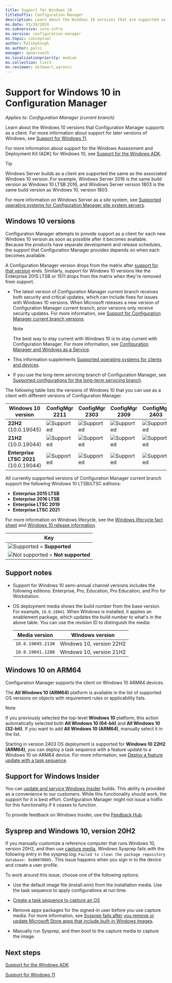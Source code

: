 ```yaml
---
title: Support for Windows 10
titleSuffix: Configuration Manager
description: Learn about the Windows 10 versions that are supported as clients with Configuration Manager.
ms.date: 03/28/2024
ms.subservice: core-infra
ms.service: configuration-manager
ms.topic: conceptual
author: PalikaSingh
ms.author: palsi
manager: apoorvseth
ms.localizationpriority: medium
ms.collection: tier3
ms.reviewer: mstewart,aaroncz 
---
```


# Support for Windows 10 in Configuration Manager

*Applies to: Configuration Manager (current branch)*

Learn about the Windows 10 versions that Configuration Manager supports as a client. For more information about support for later versions of Windows, see [Support for Windows 11](support-for-windows-11.md).

For more information about support for the Windows Assessment and Deployment Kit (ADK) for Windows 10, see [Support for the Windows ADK](support-for-windows-adk.md).

> [!TIP]
> Windows Server builds as a client are supported the same as the associated Windows 10 version. For example, Windows Server 2016 is the same build version as Windows 10 LTSB 2016, and Windows Server version 1803 is the same build version as Windows 10, version 1803.
>
> For more information on Windows Server as a site system, see [Supported operating systems for Configuration Manager site system servers](supported-operating-systems-for-site-system-servers.md).

## Windows 10 versions

Configuration Manager attempts to provide support as a client for each new Windows 10 version as soon as possible after it becomes available. Because the products have separate development and release schedules, the support that Configuration Manager provides depends on when each becomes available.

A Configuration Manager version drops from the matrix after [support for that version](../../servers/manage/current-branch-versions-supported.md) ends. Similarly, support for Windows 10 versions like the Enterprise 2015 LTSB or 1511 drops from the matrix when they're removed from support.

- The latest version of Configuration Manager current branch receives both security and critical updates, which can include fixes for issues with Windows 10 versions. When Microsoft releases a new version of Configuration Manager current branch, prior versions only receive security updates. For more information, see [Support for Configuration Manager current branch versions](../../servers/manage/current-branch-versions-supported.md).

    > [!NOTE]
    > The best way to stay current with Windows 10 is to stay current with Configuration Manager. For more information, see [Configuration Manager and Windows as a Service](../../understand/configuration-manager-and-windows-as-service.md).

- This information supplements [Supported operating systems for clients and devices](supported-operating-systems-for-clients-and-devices.md).

- If you use the long-term servicing branch of Configuration Manager, see [Supported configurations for the long-term servicing branch](../../understand/supported-configurations-for-ltsb.md).

The following table lists the versions of Windows 10 that you can use as a client with different versions of Configuration Manager.

| Windows 10 version                         | ConfigMgr 2211 | ConfigMgr 2303 | ConfigMgr 2309 | ConfigMgr 2403 |
|--------------------------------------------|----------------|----------------|----------------|----------------|
| **22H2**<br>(10.0.19045) <!--2025-05-13--> |  ![Supported](media/green-check.png)  |  ![Supported](media/green-check.png)  |   ![Supported](media/green-check.png) |![Supported](media/green-check.png) | 
| **21H2**<br>(10.0.19044) <!--06/11/2024--> | ![Supported](media/green-check.png) | ![Supported](media/green-check.png) |  ![Supported](media/green-check.png) |![Supported](media/green-check.png) |  
| **Enterprise LTSC 2021**<br>(10.0.19044) <!--01/12/2027-->| ![Supported](media/green-check.png) | ![Supported](media/green-check.png) | ![Supported](media/green-check.png) | ![Supported](media/green-check.png) | 

All currently supported versions of Configuration Manager current branch support the following Windows 10 LTSB/LTSC editions:

- **Enterprise 2015 LTSB** <!--10/14/2025-->
- **Enterprise 2016 LTSB** <!--10/13/2026-->
- **Enterprise LTSC 2019** <!--01/09/2029-->
- **Enterprise LTSC 2021** <!--01/12/2027-->

For more information on Windows lifecycle, see the [Windows lifecycle fact sheet](/lifecycle/faq/windows) and [Windows 10 release information](/windows/release-health/release-information).

| Key |
|--|
| ![Supported](media/green-check.png) = **Supported** |
| ![Not supported](media/red-x.png) = **Not supported** |

## Support notes

- Support for Windows 10 semi-annual channel versions includes the following editions: Enterprise, Pro, Education, Pro Education, and Pro for Workstation.

- OS deployment media shows the build number from the base version. For example, `10.0.19041`. When Windows is installed, it applies an enablement package, which updates the build number to what's in the above table. You can use the revision ID to distinguish the media:

  | Media version     | Windows version          |
  |-------------------|--------------------------|
  | `10.0.19045.2130` | Windows 10, version 22H2 |
  | `10.0.19041.1288` | Windows 10, version 21H2 |
 
## <a name="bkmk_arm64"></a> Windows 10 on ARM64

Configuration Manager supports the client on Windows 10 ARM64 devices.<!-- 1353704 -->

The **All Windows 10 (ARM64)** platform is available in the list of supported OS versions on objects with requirement rules or applicability lists.<!--5954175-->

> [!NOTE]
> If you previously selected the top-level **Windows 10** platform, this action automatically selected both **All Windows 10 (64-bit)** and **All Windows 10 (32-bit)**. If you want to add **All Windows 10 (ARM64)**, manually select it in the list.

Starting in version 2403 OS deployment is supported for **Windows 10 22H2 (ARM64)**, you can deploy a task sequence with a feature update to a Windows 10 on ARM64 device. For more information, see [Deploy a feature update with a task sequence](../changes/whats-new-in-version-2103.md#deploy-a-feature-update-with-a-task-sequence).

## Support for Windows Insider

You can [update and service Windows Insider](../../../sum/get-started/configure-classifications-and-products.md#bkmk_WIfB) builds. This ability is provided as a convenience to our customers. While this functionality should work, the support for it is best effort. Configuration Manager might not issue a hotfix for this functionality if it ceases to function.

To provide feedback on Windows Insider, use the [Feedback Hub](/windows-insider/business/feedback).

## <a name="bkmk_20h2"></a> Sysprep and Windows 10, version 20H2

<!-- 8791974 -->

If you manually customize a reference computer that runs Windows 10, version 20H2, and then use [capture media](../../../osd/deploy-use/create-capture-media.md), Windows Sysprep fails with the following entry in the sysprep.log: `Failed to clean the package repository database: 0x80070005.` This issue happens when you sign in to the device and create a user profile.

To work around this issue, choose one of the following options:

- Use the default image file (install.wim) from the installation media. Use the task sequence to apply configurations at run time.

- [Create a task sequence to capture an OS](../../../osd/deploy-use/create-a-task-sequence-to-capture-an-operating-system.md)

- Remove appx packages for the signed-in user before you use capture media. For more information, see [Sysprep fails after you remove or update Microsoft Store apps that include built-in Windows images](/troubleshoot/windows-client/deployment/sysprep-fails-remove-or-update-store-apps).

- Manually run Sysprep, and then boot to the capture media to capture the image.

## Next steps

[Support for the Windows ADK](support-for-windows-adk.md)

[Support for Windows 11](support-for-windows-11.md)
